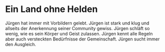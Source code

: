 # Ein Land ohne Helden
Jürgen hat immer mit Vorbildern gelebt. Jürgen ist stark und klug und allseits der Anerkennung seiner Community gewiss. Jürgen schläft so wenig, wie es sein Körper und Geist zulassen. Jürgen kennt alle Regeln aber auch versteckten Bedürfnisse der Gemeinschaft. Jürgen sucht immer den Ausgleich.
